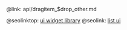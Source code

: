 @link: api/dragitem_$drop_other.md

@seolinktop: [ui widget library](https://webix.com)
@seolink: [list ui](https://webix.com/widget/list/)
